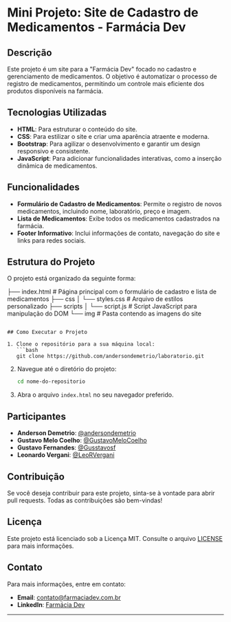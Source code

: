 # Mini Projeto: Site de Cadastro de Medicamentos - Farmácia Dev

## Descrição

Este projeto é um site para a "Farmácia Dev" focado no cadastro e gerenciamento de medicamentos. O objetivo é automatizar o processo de registro de medicamentos, permitindo um controle mais eficiente dos produtos disponíveis na farmácia.

## Tecnologias Utilizadas

- **HTML**: Para estruturar o conteúdo do site.
- **CSS**: Para estilizar o site e criar uma aparência atraente e moderna.
- **Bootstrap**: Para agilizar o desenvolvimento e garantir um design responsivo e consistente.
- **JavaScript**: Para adicionar funcionalidades interativas, como a inserção dinâmica de medicamentos.

## Funcionalidades

- **Formulário de Cadastro de Medicamentos**: Permite o registro de novos medicamentos, incluindo nome, laboratório, preço e imagem.
- **Lista de Medicamentos**: Exibe todos os medicamentos cadastrados na farmácia.
- **Footer Informativo**: Inclui informações de contato, navegação do site e links para redes sociais.

## Estrutura do Projeto

O projeto está organizado da seguinte forma:


├── index.html             # Página principal com o formulário de cadastro e lista de medicamentos
├── css
│   └── styles.css         # Arquivo de estilos personalizado
├── scripts
│   └── script.js          # Script JavaScript para manipulação do DOM
└── img                    # Pasta contendo as imagens do site
```

## Como Executar o Projeto

1. Clone o repositório para a sua máquina local:
   ```bash
   git clone https://github.com/andersondemetrio/laboratorio.git
   ```

2. Navegue até o diretório do projeto:
   ```bash
   cd nome-do-repositorio
   ```

3. Abra o arquivo `index.html` no seu navegador preferido.

## Participantes

- **Anderson Demetrio**: [@andersondemetrio](https://github.com/andersondemetrio)
- **Gustavo Melo Coelho**: [@GustavoMeloCoelho](https://github.com/GustavoMeloCoelho)
- **Gustavo Fernandes**: [@Gusstavosf](https://github.com/Gusstavosf)
- **Leonardo Vergani**: [@LeoRVergani](https://github.com/LeoRVergani)


## Contribuição

Se você deseja contribuir para este projeto, sinta-se à vontade para abrir pull requests. Todas as contribuições são bem-vindas!

## Licença

Este projeto está licenciado sob a Licença MIT. Consulte o arquivo [LICENSE](LICENSE) para mais informações.

## Contato

Para mais informações, entre em contato:
- **Email**: contato@farmaciadev.com.br
- **LinkedIn**: [Farmácia Dev](https://www.linkedin.com/in/farmaciadev)

---
